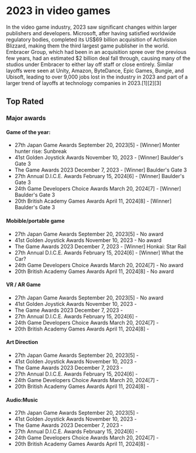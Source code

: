 # 2023 in video games

In the video game industry, 2023 saw significant changes within larger
publishers and developers. Microsoft, after having satisfied worldwide
regulatory bodies, completed its US\$69 billion acquisition of
Activision Blizzard, making them the third largest game publisher in the
world. Embracer Group, which had been in an acquisition spree over the
previous few years, had an estimated \$2 billion deal fall through,
causing many of the studios under Embracer to either lay off staff or
close entirely. Similar layoffs were seen at Unity, Amazon, ByteDance,
Epic Games, Bungie, and Ubisoft, leading to over 9,000 jobs lost in the
industry in 2023 and part of a larger trend of layoffs at technology
companies in 2023.\[1\]\[2\]\[3\]

## Top Rated 
### Major awards

#### Game of the year:
- 27th Japan Game Awards September 20, 2023[5]  - [Winner] Monter hunter rise: Sunbreak
- 41st Golden Joystick Awards November 10, 2023 - [Winner] Baulder's Gate 3 
- The Game Awards 2023 December 7, 2023 - [Winner] Baulder's Gate 3 
- 27th Annual D.I.C.E. Awards February 15, 2024[6] - [Winner] Baulder's Gate 3
- 24th Game Developers Choice Awards March 20, 2024[7] - [Winner] Baulder's Gate 3
- 20th British Academy Games Awards April 11, 2024[8] - [Winner] Baulder's Gate 3

#### Mobible/portable game
- 27th Japan Game Awards September 20, 2023[5] - No award
- 41st Golden Joystick Awards November 10, 2023 - No award
- The Game Awards 2023 December 7, 2023 - [Winner] Honkai: Star Rail
- 27th Annual D.I.C.E. Awards February 15, 2024[6] - [Winner] What the Car?
- 24th Game Developers Choice Awards March 20, 2024[7] - No award
- 20th British Academy Games Awards April 11, 2024[8] - No award

#### VR / AR Game
- 27th Japan Game Awards September 20, 2023[5] - No award
- 41st Golden Joystick Awards November 10, 2023 - 
- The Game Awards 2023 December 7, 2023 - 
- 27th Annual D.I.C.E. Awards February 15, 2024[6] - 
- 24th Game Developers Choice Awards March 20, 2024[7] -
- 20th British Academy Games Awards April 11, 2024[8] -

#### Art Direction
- 27th Japan Game Awards September 20, 2023[5] - 
- 41st Golden Joystick Awards November 10, 2023 - 
- The Game Awards 2023 December 7, 2023 - 
- 27th Annual D.I.C.E. Awards February 15, 2024[6] - 
- 24th Game Developers Choice Awards March 20, 2024[7] -
- 20th British Academy Games Awards April 11, 2024[8] -

#### Audio:Music
- 27th Japan Game Awards September 20, 2023[5] - 
- 41st Golden Joystick Awards November 10, 2023 - 
- The Game Awards 2023 December 7, 2023 - 
- 27th Annual D.I.C.E. Awards February 15, 2024[6] - 
- 24th Game Developers Choice Awards March 20, 2024[7] -
- 20th British Academy Games Awards April 11, 2024[8] -



